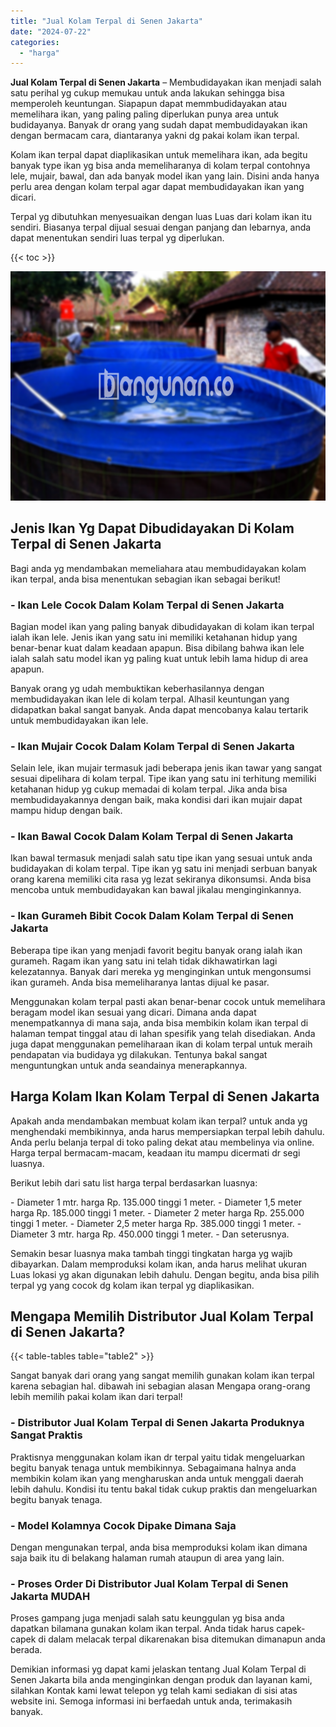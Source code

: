 ```yaml
---
title: "Jual Kolam Terpal di Senen Jakarta"
date: "2024-07-22"
categories: 
  - "harga"
---
```


**Jual Kolam Terpal di Senen Jakarta** – Membudidayakan ikan menjadi salah satu perihal yg cukup memukau untuk anda lakukan sehingga bisa memperoleh keuntungan. Siapapun dapat memmbudidayakan atau memelihara ikan, yang paling paling diperlukan punya area untuk budidayanya. Banyak dr orang yang sudah dapat membudidayakan ikan dengan bermacam cara, diantaranya yakni dg pakai kolam ikan terpal.

Kolam ikan terpal dapat diaplikasikan untuk memelihara ikan, ada begitu banyak type ikan yg bisa anda memeliharanya di kolam terpal contohnya lele, mujair, bawal, dan ada banyak model ikan yang lain. Disini anda hanya perlu area dengan kolam terpal agar dapat membudidayakan ikan yang dicari.

Terpal yg dibutuhkan menyesuaikan dengan luas Luas dari kolam ikan itu sendiri. Biasanya terpal dijual sesuai dengan panjang dan lebarnya, anda dapat menentukan sendiri luas terpal yg diperlukan.

{{< toc >}}

![Jual Kolam Terpal di Senen Jakarta](/images/jual-kolam-terpal-38.png)

## Jenis Ikan Yg Dapat Dibudidayakan Di Kolam Terpal di Senen Jakarta

Bagi anda yg mendambakan memeliahara atau membudidayakan kolam ikan terpal, anda bisa menentukan sebagian ikan sebagai berikut!

### \- Ikan Lele Cocok Dalam Kolam Terpal di Senen Jakarta

Bagian model ikan yang paling banyak dibudidayakan di kolam ikan terpal ialah ikan lele. Jenis ikan yang satu ini memiliki ketahanan hidup yang benar-benar kuat dalam keadaan apapun. Bisa dibilang bahwa ikan lele ialah salah satu model ikan yg paling kuat untuk lebih lama hidup di area apapun.

Banyak orang yg udah membuktikan keberhasilannya dengan membudidayakan ikan lele di kolam terpal. Alhasil keuntungan yang didapatkan bakal sangat banyak. Anda dapat mencobanya kalau tertarik untuk membudidayakan ikan lele.

### \- Ikan Mujair Cocok Dalam Kolam Terpal di Senen Jakarta

Selain lele, ikan mujair termasuk jadi beberapa jenis ikan tawar yang sangat sesuai dipelihara di kolam terpal. Tipe ikan yang satu ini terhitung memiliki ketahanan hidup yg cukup memadai di kolam terpal. Jika anda bisa membudidayakannya dengan baik, maka kondisi dari ikan mujair dapat mampu hidup dengan baik.

### \- Ikan Bawal Cocok Dalam Kolam Terpal di Senen Jakarta

Ikan bawal termasuk menjadi salah satu tipe ikan yang sesuai untuk anda budidayakan di kolam terpal. Tipe ikan yg satu ini menjadi serbuan banyak orang karena memiliki cita rasa yg lezat sekiranya dikonsumsi. Anda bisa mencoba untuk membudidayakan kan bawal jikalau menginginkannya.

### \- Ikan Gurameh Bibit Cocok Dalam Kolam Terpal di Senen Jakarta

Beberapa tipe ikan yang menjadi favorit begitu banyak orang ialah ikan gurameh. Ragam ikan yang satu ini telah tidak dikhawatirkan lagi kelezatannya. Banyak dari mereka yg menginginkan untuk mengonsumsi ikan gurameh. Anda bisa memeliharanya lantas dijual ke pasar.

Menggunakan kolam terpal pasti akan benar-benar cocok untuk memelihara beragam model ikan sesuai yang dicari. Dimana anda dapat menempatkannya di mana saja, anda bisa membikin kolam ikan terpal di halaman tempat tinggal atau di lahan spesifik yang telah disediakan. Anda juga dapat menggunakan pemeliharaan ikan di kolam terpal untuk meraih pendapatan via budidaya yg dilakukan. Tentunya bakal sangat menguntungkan untuk anda seandainya menerapkannya.

## Harga Kolam Ikan Kolam Terpal di Senen Jakarta

Apakah anda mendambakan membuat kolam ikan terpal? untuk anda yg menghendaki membikinnya, anda harus mempersiapkan terpal lebih dahulu. Anda perlu belanja terpal di toko paling dekat atau membelinya via online. Harga terpal bermacam-macam, keadaan itu mampu dicermati dr segi luasnya.

Berikut lebih dari satu list harga terpal berdasarkan luasnya:

\- Diameter 1 mtr. harga Rp. 135.000 tinggi 1 meter. - Diameter 1,5 meter harga Rp. 185.000 tinggi 1 meter. - Diameter 2 meter harga Rp. 255.000 tinggi 1 meter. - Diameter 2,5 meter harga Rp. 385.000 tinggi 1 meter. - Diameter 3 mtr. harga Rp. 450.000 tinggi 1 meter. - Dan seterusnya.

Semakin besar luasnya maka tambah tinggi tingkatan harga yg wajib dibayarkan. Dalam memproduksi kolam ikan, anda harus melihat ukuran Luas lokasi yg akan digunakan lebih dahulu. Dengan begitu, anda bisa pilih terpal yg yang cocok dg kolam ikan terpal yg diaplikasikan.

## Mengapa Memilih Distributor Jual Kolam Terpal di Senen Jakarta?

{{< table-tables table="table2" >}}

Sangat banyak dari orang yang sangat memilih gunakan kolam ikan terpal karena sebagian hal. dibawah ini sebagian alasan Mengapa orang-orang lebih memilih pakai kolam ikan dari terpal!

### \- Distributor Jual Kolam Terpal di Senen Jakarta Produknya Sangat Praktis

Praktisnya menggunakan kolam ikan dr terpal yaitu tidak mengeluarkan begitu banyak tenaga untuk membikinnya. Sebagaimana halnya anda membikin kolam ikan yang mengharuskan anda untuk menggali daerah lebih dahulu. Kondisi itu tentu bakal tidak cukup praktis dan mengeluarkan begitu banyak tenaga.

### \- Model Kolamnya Cocok Dipake Dimana Saja

Dengan mengunakan terpal, anda bisa memproduksi kolam ikan dimana saja baik itu di belakang halaman rumah ataupun di area yang lain.

### \- Proses Order Di Distributor Jual Kolam Terpal di Senen Jakarta MUDAH

Proses gampang juga menjadi salah satu keunggulan yg bisa anda dapatkan bilamana gunakan kolam ikan terpal. Anda tidak harus capek-capek di dalam melacak terpal dikarenakan bisa ditemukan dimanapun anda berada.

Demikian informasi yg dapat kami jelaskan tentang Jual Kolam Terpal di Senen Jakarta bila anda menginginkan dengan produk dan layanan kami, silahkan Kontak kami lewat telepon yg telah kami sediakan di sisi atas website ini. Semoga informasi ini berfaedah untuk anda, terimakasih banyak.
